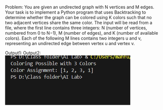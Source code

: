 Problem:
You are given an undirected graph with N vertices and M edges. Your task is to implement a Python program that uses Backtracking to determine whether the graph can be colored using K colors such that no two adjacent vertices share the same color. The input will be read from a file, where the first line contains three integers: N (number of vertices, numbered from 0 to N−1), M (number of edges), and K (number of available colors). Each of the following M lines contains two integers u and v, representing an undirected edge between vertex u and vertex v.


Output1:
Output2:
![Output](https://github.com/Mahfuz64/AI-Lab/blob/main/Lab%20Report/Lab_Report_3/Screenshot/Output1.png)
